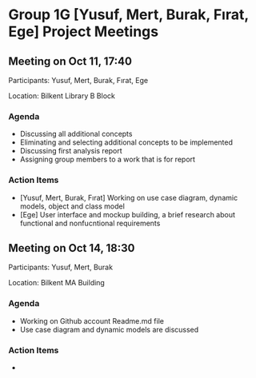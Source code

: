 # Group 1G [Yusuf, Mert, Burak, Fırat, Ege] Project Meetings

## Meeting on Oct 11, 17:40

Participants: Yusuf, Mert, Burak, Fırat, Ege

Location: Bilkent Library B Block

### Agenda
- Discussing all additional concepts
- Eliminating and selecting additional concepts to be implemented
- Discussing first analysis report
- Assigning group members to a work that is for report

### Action Items
- [Yusuf, Mert, Burak, Fırat] Working on use case diagram, dynamic models, object and class model
- [Ege] User interface and mockup building, a brief research about functional and nonfucntional requirements

## Meeting on Oct 14, 18:30

Participants: Yusuf, Mert, Burak

Location: Bilkent MA Building 

### Agenda
- Working on Github account Readme.md file
- Use case diagram and dynamic models are discussed

### Action Items
- 
